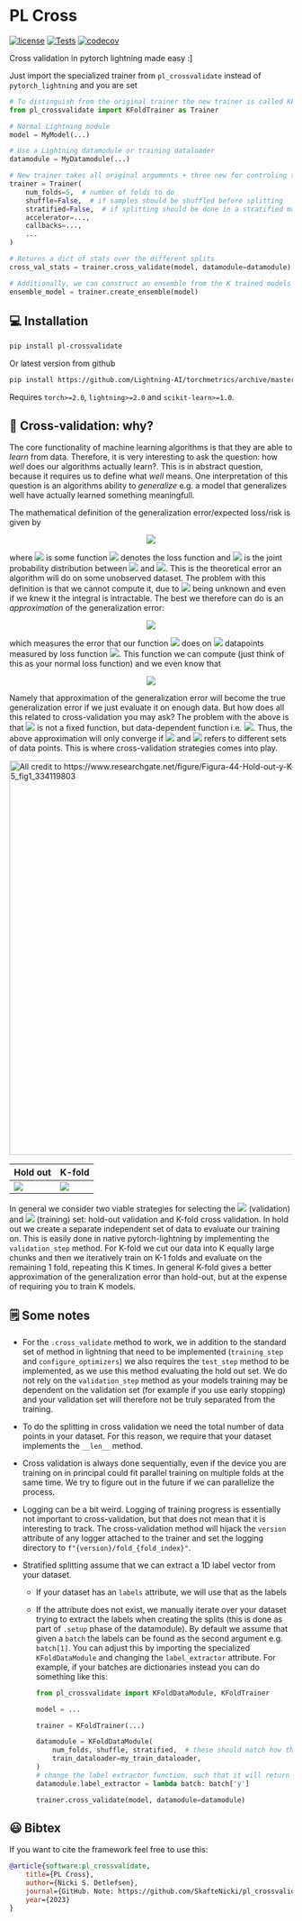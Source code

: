 # PL Cross
[![license](https://img.shields.io/badge/License-Apache%202.0-blue.svg)](https://github.com/SkafteNicki/pl_crossvalidate/blob/master/LICENSE)
[![Tests](https://github.com/SkafteNicki/pl_crossvalidate/actions/workflows/tests.yaml/badge.svg)](https://github.com/SkafteNicki/pl_crossvalidate/blob/master/.github/workflows/tests.yaml)
[![codecov](https://codecov.io/gh/SkafteNicki/pl_crossvalidate/branch/master/graph/badge.svg)](https://codecov.io/gh/SkafteNicki/pl_crossvalidate)

Cross validation in pytorch lightning made easy :]

Just import the specialized trainer from `pl_crossvalidate` instead of `pytorch_lightning` and you are set
```python
# To distinguish from the original trainer the new trainer is called KFoldTrainer by default
from pl_crossvalidate import KFoldTrainer as Trainer

# Normal Lightning module
model = MyModel(...)

# Use a Lightning datamodule or training dataloader
datamodule = MyDatamodule(...)

# New trainer takes all original arguments + three new for controling the cross validation
trainer = Trainer(
    num_folds=5,  # number of folds to do
    shuffle=False,  # if samples should be shuffled before splitting
    stratified=False,  # if splitting should be done in a stratified manner
    accelerator=...,
    callbacks=...,
    ...
)

# Returns a dict of stats over the different splits
cross_val_stats = trainer.cross_validate(model, datamodule=datamodule)

# Additionally, we can construct an ensemble from the K trained models
ensemble_model = trainer.create_ensemble(model)
```

## 💻 Installation

```bash
pip install pl-crossvalidate
```

Or latest version from github
```bash
pip install https://github.com/Lightning-AI/torchmetrics/archive/master.zip
```

Requires `torch>=2.0`, `lightning>=2.0` and `scikit-learn>=1.0`.

## 🤔 Cross-validation: why?

The core functionality of machine learning algorithms is that they are able to *learn* from data. Therefore, it is very
interesting to ask the question: how *well* does our algorithms actually learn?. This is in abstract question, because
it requires us to define what *well* means. One interpretation of this question is an algorithms ability to
*generalize* e.g. a model that generalizes well have actually learned something meaningfull.

The mathematical definition of the generalization error/expected loss/risk is given by
<p align="center">
<img src="https://render.githubusercontent.com/render/math?math=I[{\color{blue}f}] = \int_{X \times Y} {\color{green}V}({\color{blue}f}(x), y) {\color{red}p}(x, y) dx dy">
</p>

where <img src="https://render.githubusercontent.com/render/math?math={\color{blue}f}"> is some function
<img src="https://render.githubusercontent.com/render/math?math={\color{blue}f}: X \rightarrow Y, {\color{green}V}">
denotes the loss function and <img src="https://render.githubusercontent.com/render/math?math={\color{red}p}(x,y)"> is
the joint probability distribution between <img src="https://render.githubusercontent.com/render/math?math=x"> and
<img src="https://render.githubusercontent.com/render/math?math=y">. This is the theoretical error an algorithm will do
on some unobserved dataset. The problem with this definition is that we cannot compute it, due to
<img src="https://render.githubusercontent.com/render/math?math={\color{red}p}"> being unknown and even if we knew it
the integral is intractable. The best we therefore can do is an *approximation* of the generalization error:

<p align="center">
<img src="https://render.githubusercontent.com/render/math?math=I_{\color{cyan}n}[{\color{blue}f}] = \frac{1}{{\color{cyan}n}} \sum_{i=1}^{{\color{cyan}n}} {\color{green}V}({\color{blue}f}(x_i), y_i)">
</p>

which measures the error that our function <img src="https://render.githubusercontent.com/render/math?math={\color{blue}f}">
does on <img src="https://render.githubusercontent.com/render/math?math={\color{cyan}n}"> datapoints measured by loss
function <img src="https://render.githubusercontent.com/render/math?math={\color{green}V}">. This function we can
compute (just think of this as your normal loss function) and we even know that

<p align="center">
<img src="https://render.githubusercontent.com/render/math?math=\lim_{n \rightarrow \infty} I[{\color{blue}f}] - I_{\color{cyan}n}[{\color{blue}f}] = 0">
</p>

Namely that approximation of the generalization error will become the true generalization error if we just evaluate it
on enough data. But how does all this related to cross-validation you may ask? The problem with the above is that
<img src="https://render.githubusercontent.com/render/math?math={\color{blue}f}"> is not a fixed function, but
data-dependent function i.e. <img src="https://render.githubusercontent.com/render/math?math={\color{blue}f_{\color{magenta}m}}">.
Thus, the above approximation will only converge if <img src="https://render.githubusercontent.com/render/math?math=\color{cyan}n">
and <img src="https://render.githubusercontent.com/render/math?math=\color{magenta}m"> refers to different sets of
data points. This is where cross-validation strategies comes into play.

<img src="crossval_types.jpg" width="700" title="All credit to https://www.researchgate.net/figure/Figura-44-Hold-out-y-K-fold-cross-validation-5_fig1_334119803">

<center>

| Hold out | K-fold |
|----------|--------|
| <img src="https://render.githubusercontent.com/render/math?math=I[{\color{blue}f_{\color{magenta}m}}] \approx I_{\mathcal{D}_{test}}[{\color{blue}f_{\color{magenta}m}}] \quad \quad \quad \quad"> | <img src="https://render.githubusercontent.com/render/math?math=I[{\color{blue}f_{\color{magenta}m}}] \approx \sum_{k=1}^K \dfrac{\|\mathcal{D}_k\|}{N} I_{\mathcal{D}_k}[{\color{blue}f_{\color{magenta}m}}]">

</center>

In general we consider two viable strategies for selecting the
<img src="https://render.githubusercontent.com/render/math?math=\color{cyan}n"> (validation) and
<img src="https://render.githubusercontent.com/render/math?math=\color{magenta}m"> (training) set: hold-out validation
and K-fold cross validation. In hold out we create a separate independent set of data to evaluate our training on. This
is easily done in native pytorch-lightning by implementing the `validation_step` method. For K-fold we cut our data
into K equally large chunks and then we iteratively train on K-1 folds and evaluate on the remaining 1 fold, repeating
this K times. In general K-fold gives a better approximation of the generalization error than hold-out, but at the
expense of requiring you to train K models.

## 🗒️ Some notes

* For the `.cross_validate` method to work, we in addition to the standard set of method in lightning that need
    to be implemented (`training_step` and `configure_optimizers`) we also requires the `test_step` method to be
    implemented, as we use this method evaluating the hold out set. We do not rely on the `validation_step` method
    as your models training may be dependent on the validation set (for example if you use early stopping) and your
    validation set will therefore not be truly separated from the training.

* To do the splitting in cross validation we need the total number of data points in your dataset. For this reason,
    we require that your dataset implements the `__len__` method.

* Cross validation is always done sequentially, even if the device you are training on in principal could
    fit parallel training on multiple folds at the same time. We try to figure out in the future if we can
    parallelize the process.

* Logging can be a bit weird. Logging of training progress is essentially not important to cross-validation,
    but that does not mean that it is interesting to track. The cross-validation method will hijack the `version`
    attribute of any logger attached to the trainer and set the logging directory to `f"{version}/fold_{fold_index}"`.

* Stratified splitting assume that we can extract a 1D label vector from your dataset.

    * If your dataset has an `labels` attribute, we will use that as the labels
    * If the attribute does not exist, we manually iterate over your dataset trying to extract the labels when creating
        the splits (this is done as part of `.setup` phase of the datamodule). By default we assume that given a `batch`
        the labels can be found as the second argument e.g. `batch[1]`. You can adjust this by importing the specialized
        `KFoldDataModule` and changing the `label_extractor` attribute. For example, if your batches are dictionaries
        instead you can do something like this:

        ```python
        from pl_crossvalidate import KFoldDataModule, KFoldTrainer

        model = ...

        trainer = KFoldTrainer(...)

        datamodule = KFoldDataModule(
            num_folds, shuffle, stratified,  # these should match how the trainer is initialized
            train_dataloader=my_train_dataloader,
        )
        # change the label extractor function, such that it will return the labels for a given batch
        datamodule.label_extractor = lambda batch: batch['y']

        trainer.cross_validate(model, datamodule=datamodule)
        ```

## 😃 Bibtex

If you want to cite the framework feel free to use this:

```bibtex
@article{software:pl_crossvalidate,
    title={PL Cross},
    author={Nicki S. Detlefsen},
    journal={GitHub. Note: https://github.com/SkafteNicki/pl_crossvalidate},
    year={2023}
}
```
